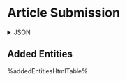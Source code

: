 # Article Submission

<details>
<summary>JSON</summary>

```json
%changesJson%
```
</details>

## Added Entities

%addedEntitiesHtmlTable%
